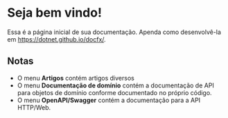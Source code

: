 # Seja bem vindo!

Essa é a página inicial de sua documentação.
Apenda como desenvolvê-la em https://dotnet.github.io/docfx/.

## Notas

* O menu **Artigos** contém artigos diversos
* O menu **Documentação de domínio** contém a documentação de API para objetos de domínio conforme documentado no próprio código.
* O menu **OpenAPI/Swagger** contém a documentação para a API HTTP/Web.